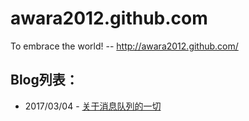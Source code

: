 # awara2012.github.com
To embrace the world! -- http://awara2012.github.com/

## Blog列表：

* 2017/03/04 - [关于消息队列的一切](comp/20170304-mq-base.md)
